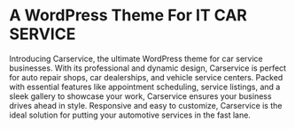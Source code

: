 # A WordPress Theme For IT CAR SERVICE

Introducing Carservice, the ultimate WordPress theme for car service businesses. With its professional and dynamic design, Carservice is perfect for auto repair shops, car dealerships, and vehicle service centers. Packed with essential features like appointment scheduling, service listings, and a sleek gallery to showcase your work, Carservice ensures your business drives ahead in style. Responsive and easy to customize, Carservice is the ideal solution for putting your automotive services in the fast lane.